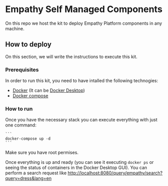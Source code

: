 # Empathy Self Managed Components
On this repo we host the kit to deploy Empathy Platform components in any machine.

## How to deploy
On this section, we will write the instructions to execute this kit.

### Prerequisites
In order to run this kit, you need to have intalled the following technogies:
* [Docker](https://www.docker.com/) (It can be [Docker Desktop](https://www.docker.com/products/docker-desktop/))
* [Docker compose](https://docs.docker.com/compose/install/)

### How to run
Once you have the necessary stack you can execute everything with just one command:

    ```
    docker-compose up -d
    ```
Make sure you have root permises.

Once everything is up and ready (you can see it executing `docker ps` or seeing the status of containers in the Docker Desktop GUI). You can perform a search request like [http://localhost:8080/query/empathy/search?query=dress&lang=en](http://localhost:8080/query/empathy/search?query=dress&lang=en)